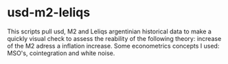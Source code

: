 # usd-m2-leliqs
This scripts pull usd, M2 and Leliqs argentinian historical data to make a quickly visual check to assess the reability of the following theory: increase of the M2 adress a inflation increase. Some econometrics concepts I used: MSO's, cointegration and white noise. 
